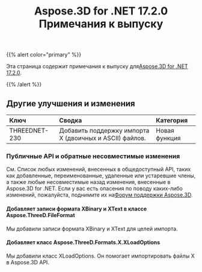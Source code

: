 ﻿---
title: Aspose.3D for .NET 17.2.0 Примечания к выпуску
type: docs
weight: 110
url: /ru/net/aspose-3d-for-net-17-2-0-release-notes/
---
{{% alert color="primary" %}} 

Эта страница содержит примечания к выпуску для[Aspose.3D for .NET 17.2.0](https://www.nuget.org/packages/Aspose.3D/17.2.0).

{{% /alert %}} 
## **Другие улучшения и изменения**

|**Ключ**|**Сводка**|**Категория**|
|:- |:- |:- |
|THREEDNET-230|Добавить поддержку импорта X (двоичных и ASCII) файлов.|Новая функция|
### **Публичные API и обратные несовместимые изменения**
См. Список любых изменений, внесенных в общедоступный API, таких как добавленные, переименованные, удаленные или устаревшие члены, а также любые несовместимые назад изменения, внесенные в Aspose.3D for .NET. Если у вас есть опасения по поводу каких-либо изменений, пожалуйста, поднимите их на[Форум поддержки Aspose.3D](https://forum.aspose.com/c/3d/18).
#### **Добавляет записи формата XBinary и XText в классе Aspose.ThreeD.FileFormat**
Мы добавили записи формата XBinary и XText для целей импорта.
#### **Добавляет класс Aspose.ThreeD.Formats.X.XLoadOptions**
Мы добавили класс XLoadOptions. Он помогает импортировать файлы X в Aspose.3D API.
